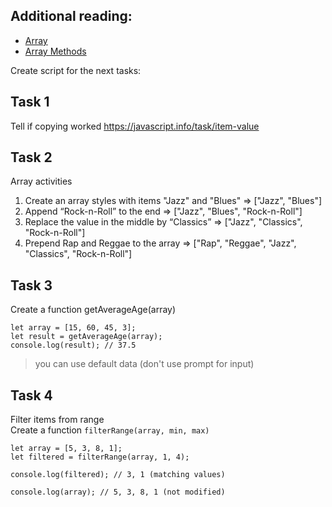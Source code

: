 ## Additional reading:
- [Array](https://javascript.info/array)
- [Array Methods](https://javascript.info/array-methods)

Create script for the next tasks:

## Task 1
Tell if copying worked https://javascript.info/task/item-value

## Task 2
Array activities
1. Create an array styles with items "Jazz" and "Blues" =>
  ["Jazz", "Blues"]
2. Append “Rock-n-Roll” to the end =>
  ["Jazz", "Blues", "Rock-n-Roll"]
3. Replace the value in the middle by “Classics” =>
  ["Jazz", "Classics", "Rock-n-Roll"]
4. Prepend Rap and Reggae to the array =>
  ["Rap", "Reggae", "Jazz", "Classics", "Rock-n-Roll"]

## Task 3
Create a function getAverageAge(array)  
```
let array = [15, 60, 45, 3];  
let result = getAverageAge(array);  
console.log(result); // 37.5  
```
> you can use default data (don't use prompt for input)

## Task 4
Filter items from range  
Create a function `filterRange(array, min, max)`
```
let array = [5, 3, 8, 1];
let filtered = filterRange(array, 1, 4);

console.log(filtered); // 3, 1 (matching values)

console.log(array); // 5, 3, 8, 1 (not modified)
```
